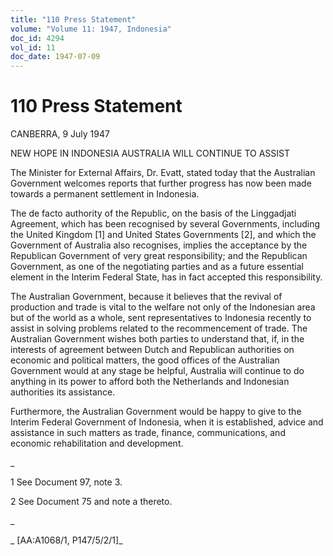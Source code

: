 ```yaml
---
title: "110 Press Statement"
volume: "Volume 11: 1947, Indonesia"
doc_id: 4294
vol_id: 11
doc_date: 1947-07-09
---
```


# 110 Press Statement

CANBERRA, 9 July 1947

NEW HOPE IN INDONESIA AUSTRALIA WILL CONTINUE TO ASSIST

The Minister for External Affairs, Dr. Evatt, stated today that the Australian Government welcomes reports that further progress has now been made towards a permanent settlement in Indonesia.

The de facto authority of the Republic, on the basis of the Linggadjati Agreement, which has been recognised by several Governments, including the United Kingdom [1] and United States Governments [2], and which the Government of Australia also recognises, implies the acceptance by the Republican Government of very great responsibility; and the Republican Government, as one of the negotiating parties and as a future essential element in the Interim Federal State, has in fact accepted this responsibility.

The Australian Government, because it believes that the revival of production and trade is vital to the welfare not only of the Indonesian area but of the world as a whole, sent representatives to Indonesia recently to assist in solving problems related to the recommencement of trade. The Australian Government wishes both parties to understand that, if, in the interests of agreement between Dutch and Republican authorities on economic and political matters, the good offices of the Australian Government would at any stage be helpful, Australia will continue to do anything in its power to afford both the Netherlands and Indonesian authorities its assistance.

Furthermore, the Australian Government would be happy to give to the Interim Federal Government of Indonesia, when it is established, advice and assistance in such matters as trade, finance, communications, and economic rehabilitation and development.

_

1 See Document 97, note 3.

2 See Document 75 and note a thereto.

_

_ [AA:A1068/1, P147/5/2/1]_
